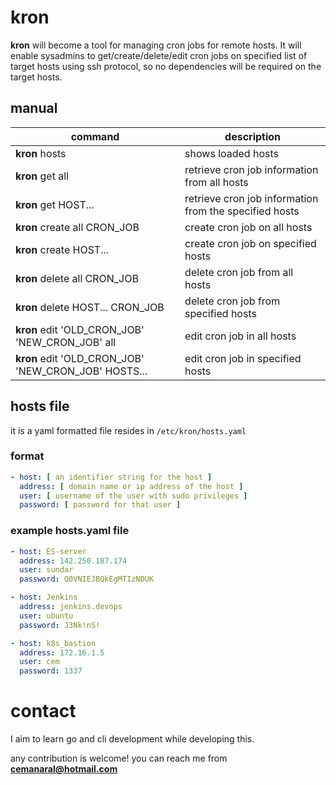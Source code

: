# kron


**kron** will become a tool for managing cron jobs for remote hosts. It will enable sysadmins to get/create/delete/edit cron jobs on specified list of target hosts using ssh protocol, so no dependencies will be required on the target hosts.

## manual
| command | description |
| - | - |
| **kron** hosts | shows loaded hosts | 
| **kron** get all | retrieve cron job information from all hosts |
| **kron** get HOST... | retrieve cron job information from the specified hosts |
| **kron** create all CRON_JOB | create cron job on all hosts |
| **kron** create HOST... | create cron job on specified hosts |
| **kron** delete all CRON_JOB | delete cron job from all hosts |
| **kron** delete HOST... CRON_JOB | delete cron job from specified hosts |
| **kron** edit 'OLD_CRON_JOB' 'NEW_CRON_JOB' all | edit cron job in all hosts |
| **kron** edit 'OLD_CRON_JOB' 'NEW_CRON_JOB' HOSTS... | edit cron job in specified hosts | 

## hosts file
it is a yaml formatted file resides in `/etc/kron/hosts.yaml`
### format
```yaml
- host: [ an identifier string for the host ]
  address: [ domain name or ip address of the host ]
  user: [ username of the user with sudo privileges ]
  password: [ password for that user ]
```

### example hosts.yaml file
```yaml
- host: ES-server
  address: 142.250.187.174
  user: sundar
  password: Q0VNIEJBQkEgMTIzNDUK

- host: Jenkins
  address: jenkins.devops
  user: ubuntu
  password: J3Nk!nS!

- host: k8s_bastion
  address: 172.16.1.5
  user: cem
  password: 1337
```

# contact
I aim to learn go and cli development while developing this.

any contribution is welcome! you can reach me from **cemanaral@hotmail.com**

